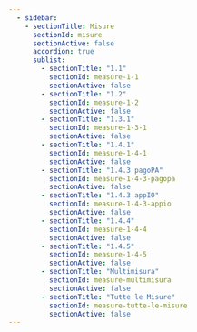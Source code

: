 ```yaml
---
  - sidebar:
    - sectionTitle: Misure
      sectionId: misure
      sectionActive: false
      accordion: true
      sublist:
        - sectionTitle: "1.1"
          sectionId: measure-1-1
          sectionActive: false
        - sectionTitle: "1.2"
          sectionId: measure-1-2
          sectionActive: false
        - sectionTitle: "1.3.1"
          sectionId: measure-1-3-1
          sectionActive: false
        - sectionTitle: "1.4.1"
          sectionId: measure-1-4-1
          sectionActive: false
        - sectionTitle: "1.4.3 pagoPA"
          sectionId: measure-1-4-3-pagopa
          sectionActive: false
        - sectionTitle: "1.4.3 appIO"
          sectionId: measure-1-4-3-appio
          sectionActive: false
        - sectionTitle: "1.4.4"
          sectionId: measure-1-4-4
          sectionActive: false
        - sectionTitle: "1.4.5"
          sectionId: measure-1-4-5
          sectionActive: false
        - sectionTitle: "Multimisura"
          sectionId: measure-multimisura
          sectionActive: false
        - sectionTitle: "Tutte le Misure"
          sectionId: measure-tutte-le-misure
          sectionActive: false
---
```

